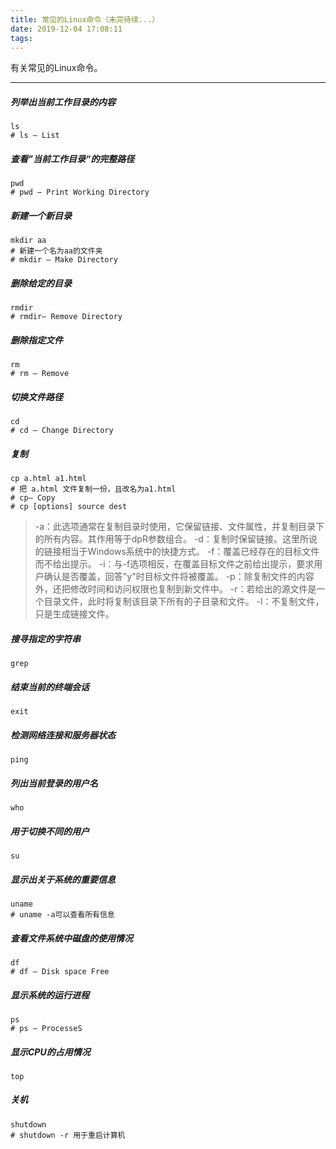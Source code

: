 ```yaml
---
title: 常见的Linux命令（未完待续...）
date: 2019-12-04 17:08:11
tags:
---
```

有关常见的Linux命令。
<!-- more -->
---
##### 列举出当前工作目录的内容
```
ls
# ls — List
```
##### 查看”当前工作目录“的完整路径
```
pwd
# pwd — Print Working Directory
```
##### 新建一个新目录
```
mkdir aa
# 新建一个名为aa的文件夹
# mkdir — Make Directory
```

##### 删除给定的目录
```
rmdir
# rmdir— Remove Directory
```

##### 删除指定文件
```
rm
# rm — Remove
```
##### 切换文件路径
```
cd
# cd — Change Directory
```
##### 复制
```
cp a.html a1.html
# 把 a.html 文件复制一份，且改名为a1.html
# cp— Copy
# cp [options] source dest
```
> -a：此选项通常在复制目录时使用，它保留链接、文件属性，并复制目录下的所有内容。其作用等于dpR参数组合。
-d：复制时保留链接。这里所说的链接相当于Windows系统中的快捷方式。
-f：覆盖已经存在的目标文件而不给出提示。
-i：与-f选项相反，在覆盖目标文件之前给出提示，要求用户确认是否覆盖，回答"y"时目标文件将被覆盖。
-p：除复制文件的内容外，还把修改时间和访问权限也复制到新文件中。
-r：若给出的源文件是一个目录文件，此时将复制该目录下所有的子目录和文件。
-l：不复制文件，只是生成链接文件。

##### 搜寻指定的字符串
```
grep
```

##### 结束当前的终端会话
```
exit
```

##### 检测网络连接和服务器状态
```
ping
```

##### 列出当前登录的用户名
```
who
```

##### 用于切换不同的用户
```
su
```
##### 显示出关于系统的重要信息
```
uname
# uname -a可以查看所有信息
```

##### 查看文件系统中磁盘的使用情况
```
df
# df — Disk space Free
```

##### 显示系统的运行进程
```
ps
# ps — ProcesseS
```

##### 显示CPU的占用情况
```
top
```
##### 关机
```
shutdown
# shutdown -r 用于重启计算机
```